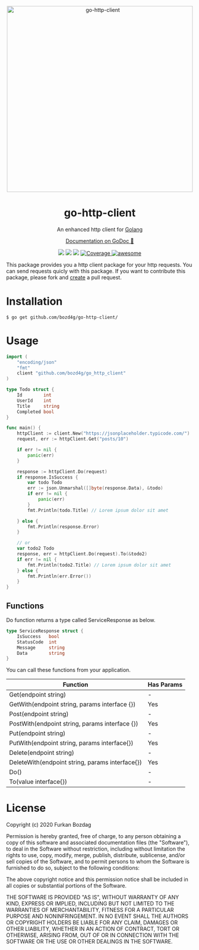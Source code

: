 
<p align="center">
  <a href="https://github.com/bozd4g/go-http-client">
    <img alt="go-http-client" src="https://raw.githubusercontent.com/bozd4g/go-http-client/master/assets/github/logo.png" width="500">
  </a>
</p>

<h1 align="center">
  go-http-client
</h1>

<p align="center">
  An enhanced http client for <a href="https://golang.org/">Golang</a>
</p>

<p align="center">
  <a href="https://godoc.org/github.com/bozd4g/go-http-client/client" target="_blank">Documentation on GoDoc 🔗</a>
</p>

<p align="center">
  <a href="https://bozd4g.mit-license.org/"><img src="https://img.shields.io/badge/License-MIT-blue.svg"></a>
  <a href="https://travis-ci.org/bozd4g/go-http-client"><img src="https://travis-ci.org/bozd4g/go-http-client.svg?branch=master"></a>
  <a href="https://goreportcard.com/report/github.com/bozd4g/go-http-client"><img src="https://goreportcard.com/badge/github.com/bozd4g/go-http-client"></a>
<a href="https://codecov.io/gh/bozd4g/go-http-client">
<img alt="Coverage" src="https://codecov.io/gh/bozd4g/go-http-client/branch/master/graphs/badge.svg?branch=master">
</a>
<a href="https://github.com/avelino/awesome-go">
<img alt="awesome" src="https://cdn.rawgit.com/sindresorhus/awesome/d7305f38d29fed78fa85652e3a63e154dd8e8829/media/badge.svg">
</a>
</p>

This package provides you a http client package for your http requests. You can send requests quicly with this package. If you want to contribute this package, please fork and [create](https://github.com/bozd4g/go-http-client/pulls) a pull request.

# Installation

```
$ go get github.com/bozd4g/go-http-client/
```

# Usage
```go
import (
	"encoding/json"
	"fmt"
	client "github.com/bozd4g/go_http_client"
)

type Todo struct {
	Id        int
	UserId    int
	Title     string
	Completed bool
}

func main() {
	httpClient := client.New("https://jsonplaceholder.typicode.com/")
	request, err := httpClient.Get("posts/10")

	if err != nil {
		panic(err)
	}

	response := httpClient.Do(request)
	if response.IsSuccess {
		var todo Todo
		err := json.Unmarshal([]byte(response.Data), &todo)
		if err != nil {
			panic(err)
		}
		fmt.Println(todo.Title) // Lorem ipsum dolor sit amet

	} else {
		fmt.Println(response.Error)
	}

   	// or  
   	var todo2 Todo     
	response, err = httpClient.Do(request).To(&todo2)
	if err != nil {
		fmt.Println(todo2.Title) // Lorem ipsum dolor sit amet
	} else {
		fmt.Println(err.Error())
	}
}

```

## Functions

Do function returns a type called ServiceResponse as below.
```go
type ServiceResponse struct {
	IsSuccess   bool
	StatusCode  int
	Message     string
	Data        string 
}
```

You can call these functions from your application.

| Function                                                  | Has Params |
| --------------------------------------------------------- | ---------- |
| Get(endpoint string)                                      | - |
| GetWith(endpoint string, params interface {})   | Yes        |
| Post(endpoint string)                                     | - |
| PostWith(endpoint string, params interface {})  | Yes        |
| Put(endpoint string)                                      | - |
| PutWith(endpoint string, params interface{})    | Yes        |
| Delete(endpoint string)                                   | - |
| DeleteWith(endpoint string, params interface{}) | Yes         |
| Do() | - |
| To(value interface{}) | - |

# License
Copyright (c) 2020 Furkan Bozdag

Permission is hereby granted, free of charge, to any person obtaining a copy of this software and associated documentation files (the "Software"), to deal in the Software without restriction, including without limitation the rights to use, copy, modify, merge, publish, distribute, sublicense, and/or sell copies of the Software, and to permit persons to whom the Software is furnished to do so, subject to the following conditions:

The above copyright notice and this permission notice shall be included in all copies or substantial portions of the Software.

THE SOFTWARE IS PROVIDED "AS IS", WITHOUT WARRANTY OF ANY KIND, EXPRESS OR IMPLIED, INCLUDING BUT NOT LIMITED TO THE WARRANTIES OF MERCHANTABILITY, FITNESS FOR A PARTICULAR PURPOSE AND NONINFRINGEMENT. IN NO EVENT SHALL THE AUTHORS OR COPYRIGHT HOLDERS BE LIABLE FOR ANY CLAIM, DAMAGES OR OTHER LIABILITY, WHETHER IN AN ACTION OF CONTRACT, TORT OR OTHERWISE, ARISING FROM, OUT OF OR IN CONNECTION WITH THE SOFTWARE OR THE USE OR OTHER DEALINGS IN THE SOFTWARE.
